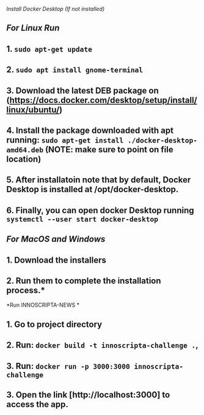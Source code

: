 *Install Docker Desktop (If not installed)*

## *For Linux Run*

## 1. `sudo apt-get update`
## 2. `sudo apt install gnome-terminal`
## 3. Download the latest DEB package on (https://docs.docker.com/desktop/setup/install/linux/ubuntu/)
## 4. Install the package downloaded with apt running: `sudo apt-get install ./docker-desktop-amd64.deb` (NOTE: make sure to point on file location)
## 5. After installatoin note that by default, Docker Desktop is installed at /opt/docker-desktop.
## 6. Finally, you can open docker Desktop running `systemctl --user start docker-desktop`

## *For MacOS and Windows*

## 1. Download the installers 
## 2. Run them to complete the installation process.*

*Run INNOSCRIPTA-NEWS *

## 1. Go to project directory
## 2. Run: `docker build -t innoscripta-challenge .`,
## 3. Run: `docker run -p 3000:3000 innoscripta-challenge`
## 3. Open the link [http://localhost:3000] to access the app.